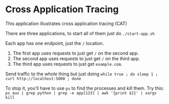 # Cross Application Tracing

This application illustrates cross application tracing (CAT)

There are three applications, to start all of them just do `./start-app.sh`

Each app has one endpoint, just the `/` location.

1. The first app uses requests to just get `/` on the second app.
2. The second app uses requests to just get `/` on the third app.
3. The third app uses requests to just get `example.com`.

Send traffic to the whole thing but just doing
`while true ; do sleep 1 ; curl http://localhost:5000 ; done`

To stop it, you'll have to use `ps` to find the processes and kill them. Try
this: `ps aux | grep python | grep -e app[123] | awk '{print $2}' | xargs kill`
